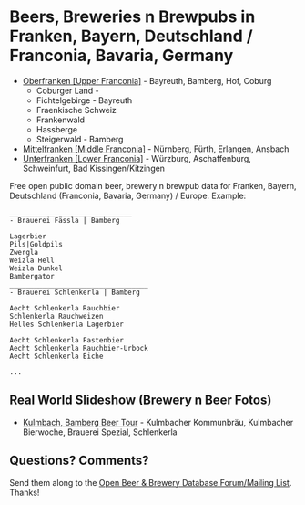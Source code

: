 # Beers, Breweries n Brewpubs in Franken, Bayern, Deutschland / Franconia, Bavaria, Germany

- [Oberfranken [Upper Franconia]](1--oberfranken) - Bayreuth, Bamberg, Hof, Coburg
    - Coburger Land -
    - Fichtelgebirge   - Bayreuth
    - Fraenkische Schweiz
    - Frankenwald
    - Hassberge
    - Steigerwald  - Bamberg
- [Mittelfranken [Middle Franconia]](2--mittelfranken) - Nürnberg, Fürth, Erlangen, Ansbach
- [Unterfranken [Lower Franconia]](3--unterfranken) - Würzburg, Aschaffenburg, Schweinfurt, Bad Kissingen/Kitzingen


Free open public domain beer, brewery n brewpub data for Franken, Bayern, Deutschland
(Franconia, Bavaria, Germany) / Europe.
Example:


~~~
______________________________
- Brauerei Fässla | Bamberg

Lagerbier
Pils|Goldpils
Zwergla
Weizla Hell
Weizla Dunkel
Bambergator
__________________________________
- Brauerei Schlenkerla | Bamberg

Aecht Schlenkerla Rauchbier
Schlenkerla Rauchweizen
Helles Schlenkerla Lagerbier

Aecht Schlenkerla Fastenbier
Aecht Schlenkerla Rauchbier-Urbock
Aecht Schlenkerla Eiche

...
~~~


## Real World Slideshow (Brewery n Beer Fotos)

- [Kulmbach, Bamberg Beer Tour](https://plus.google.com/photos/100841117019192894371/albums/5918686981244909281) - Kulmbacher Kommunbräu, Kulmbacher Bierwoche, Brauerei Spezial, Schlenkerla


## Questions? Comments?

Send them along to the
[Open Beer & Brewery Database Forum/Mailing List](http://groups.google.com/group/beerdb).
Thanks!

